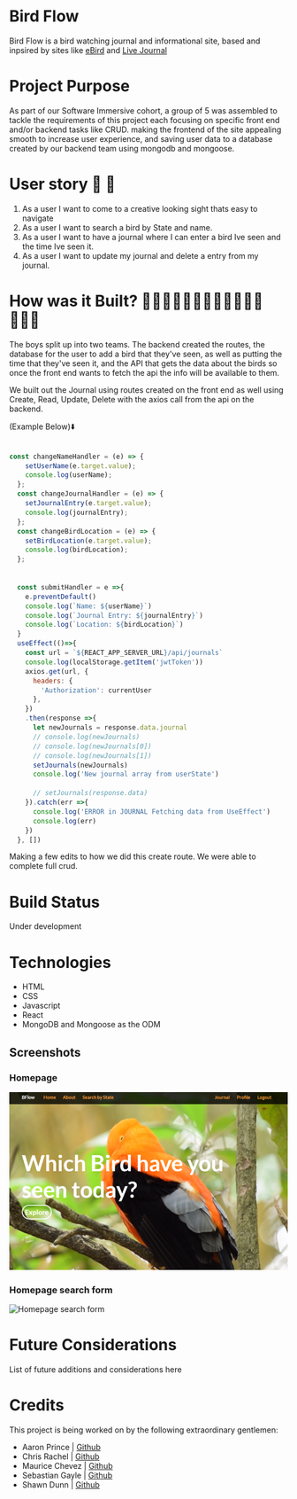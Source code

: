 # Bird Flow
Bird Flow is a bird watching journal and informational site, based and inpsired by sites like [eBird](https://ebird.org/home) and [Live Journal](https://www.livejournal.com)

# Project Purpose
As part of our Software Immersive cohort, a group of 5 was assembled to tackle the requirements of this project each focusing on specific front end and/or backend tasks like CRUD. making the frontend of the site appealing smooth to increase user experience, and saving user data to a database created by our backend team using mongodb and mongoose.


# User story 🧐 🤔
1. As a user I want to come to a creative looking sight thats easy to navigate
2. As a user I want to search a bird by State and name.
3. As a user I want to have a journal where I can enter a bird Ive seen and the time Ive seen it.
4. As a user I want to update my journal and delete a entry from my journal.

# How was it Built? 👨🏾‍💻👨🏽‍💻👨🏼‍💻👨🏻‍💻👨🏼‍💻
The boys split up into two teams. The backend created the routes, the database for the user to add a bird that they've seen, as well as putting the time that they've seen it, and the API that gets the data about the birds so once the front end wants to fetch the api the info will be available to them. 

We built out the Journal using routes created on the front end as well using Create, Read, Update, Delete with the axios call from the api on the backend. 

(Example Below)⬇️
``` javascript

const changeNameHandler = (e) => {
    setUserName(e.target.value);
    console.log(userName);
  };
  const changeJournalHandler = (e) => {
    setJournalEntry(e.target.value);
    console.log(journalEntry);
  };
  const changeBirdLocation = (e) => {
    setBirdLocation(e.target.value);
    console.log(birdLocation);
  };


  const submitHandler = e =>{
    e.preventDefault()
    console.log(`Name: ${userName}`)
    console.log(`Journal Entry: ${journalEntry}`)
    console.log(`Location: ${birdLocation}`)
  }
  useEffect(()=>{
    const url = `${REACT_APP_SERVER_URL}/api/journals`
    console.log(localStorage.getItem('jwtToken'))
    axios.get(url, {
      headers: {
        'Authorization': currentUser
      },
    })
    .then(response =>{
      let newJournals = response.data.journal
      // console.log(newJournals)
      // console.log(newJournals[0])
      // console.log(newJournals[1])
      setJournals(newJournals)
      console.log('New journal array from userState')
      
      // setJournals(response.data)
    }).catch(err =>{
      console.log('ERROR in JOURNAL Fetching data from UseEffect')
      console.log(err)
    })
  }, [])

```
Making a few edits to how we did this create route. We were able to complete full crud.


# Build Status
Under development

# Technologies
* HTML
* CSS
* Javascript
* React
* MongoDB and Mongoose as the ODM 

## Screenshots
### Homepage
![Homepage Screenshot](https://github.com/aprin418/bird-flow-frontend/raw/main/img/homepage-screenshot.png)
### Homepage search form
![Homepage search form](img/homepage-birdsearch.png)
# Future Considerations


List of future additions and considerations here


# Credits
This project is being worked on by the following extraordinary gentlemen:
* Aaron Prince | [Github](https://github.com/aprin418)
* Chris Rachel | [Github](https://github.com/chrisrachal)
* Maurice Chevez | [Github](https://github.com/mauricechevez)
* Sebastian Gayle | [Github](https://github.com/Purplepro)
* Shawn Dunn | [Github](https://github.com/jshawndunn)

